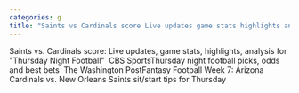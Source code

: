 ```yaml
---
categories: g
title: "Saints vs Cardinals score Live updates game stats highlights analysis for Thursday Night Football  CBS Sports"
---
```

Saints vs. Cardinals score: Live updates, game stats, highlights, analysis for "Thursday Night Football"&nbsp;&nbsp;CBS SportsThursday night football picks, odds and best bets&nbsp;&nbsp;The Washington PostFantasy Football Week 7: Arizona Cardinals vs. New Orleans Saints sit/start tips for Thursday 